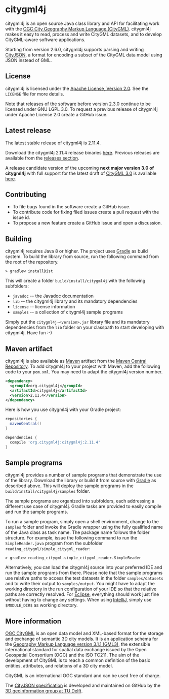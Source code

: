 citygml4j
=========

citygml4j is an open source Java class library and API for facilitating work with the
[OGC City Geography Markup Language (CityGML)](http://www.opengeospatial.org/standards/citygml). citygml4j makes it
easy to read, process and write CityGML datasets, and to develop CityGML-aware software applications.

Starting from version 2.6.0, citygml4j supports parsing and writing [CityJSON](http://www.cityjson.org/), a format for
encoding a subset of the CityGML data model using JSON instead of GML.

License
-------
citygml4j is licensed under the [Apache License, Version 2.0](http://www.apache.org/licenses/LICENSE-2.0).
See the `LICENSE` file for more details.

Note that releases of the software before version 2.3.0 continue to be licensed under GNU LGPL 3.0. To request a
previous release of citygml4j under Apache License 2.0 create a GitHub issue.

Latest release
--------------
The latest stable release of citygml4j is 2.11.4.

Download the citygml4j 2.11.4 release binaries [here](https://github.com/citygml4j/citygml4j/releases/download/v2.11.4/citygml4j-2.11.4.zip).
Previous releases are available from the [releases section](https://github.com/citygml4j/citygml4j/releases).

A release candidate version of the upcoming **next major version 3.0 of citygml4j** with full support for the latest
draft of [CityGML 3.0](https://github.com/opengeospatial/CityGML-3.0CM) is available
[here](https://github.com/citygml4j/citygml4j/releases/tag/v3.0.0-rc.2).

Contributing
------------
* To file bugs found in the software create a GitHub issue.
* To contribute code for fixing filed issues create a pull request with the issue id.
* To propose a new feature create a GitHub issue and open a discussion.

Building
--------
citygml4j requires Java 8 or higher. The project uses [Gradle](https://gradle.org/) as build system. To build the
library from source, run the following command from the root of the repository.

    > gradlew installDist

This will create a folder `build/install/citygml4j` with the following subfolders:
* `javadoc` -- the Javadoc documentation
* `lib` -- the citygml4j library and its mandatory dependencies
* `license` -- license information
* `samples` -- a collection of citygml4j sample programs

Simply put the `citygml4j-<version>.jar` library file and its mandatory dependencies from the `lib` folder on your
classpath to start developing with citygml4j. Have fun :-)

Maven artifact
--------------
citygml4j is also available as [Maven](http://maven.apache.org/) artifact from the
[Maven Central Repository](http://search.maven.org/#search%7Cga%7C1%7Ca%3A%22citygml4j%22). To add citygml4j  to your
project with Maven, add the following code to your `pom.xml`. You may need to adapt the citygml4j version number.

```xml
<dependency>
  <groupId>org.citygml4j</groupId>
  <artifactId>citygml4j</artifactId>
  <version>2.11.4</version>
</dependency>
```

Here is how you use citygml4j with your Gradle project:

```gradle
repositories {
  mavenCentral()
}

dependencies {
  compile 'org.citygml4j:citygml4j:2.11.4'
}
```

Sample programs
---------------
citygml4j provides a number of sample programs that demonstrate the use of the library. Download the library or build
it from source with [Gradle](https://gradle.org/) as described above. This will deploy the sample programs in the
`build/install/citygml4j/samples` folder.

The sample programs are organized into subfolders, each addressing a different use case of citygml4j. Gradle tasks are
provided to easily compile and run the sample programs.

To run a sample program, simply open a shell environment, change to the `samples` folder and invoke the Gradle wrapper
using the fully qualified name of the Java class as task name. The package name follows the folder structure. For
example, issue the following command to run the `SimpleReader.java` program from the subfolder
`reading_citygml/simple_citygml_reader`:

    > gradlew reading_citygml.simple_citygml_reader.SimpleReader

Alternatively, you can load the citygml4j source into your preferred IDE and run the sample programs from there. Please
note that the sample programs use relative paths to access the test datasets in the folder `samples/datasets` and to
write their output to `samples/output`. You might have to adapt the working directory in the run configuration of your
IDE so that the relative paths are correctly resolved. For [Eclipse](https://www.eclipse.org/), everything should work
just fine without having to change any settings. When using [IntelliJ](https://www.jetbrains.com/idea/), simply use
`$MODULE_DIR$` as working directory.

More information
----------------
[OGC CityGML](http://www.opengeospatial.org/standards/citygml) is an open data model and XML-based format for the
storage and exchange of semantic 3D city models. It is an application schema for the
[Geography Markup Language version 3.1.1 (GML3)](http://www.opengeospatial.org/standards/gml), the extensible
international standard for spatial data exchange issued by the Open Geospatial Consortium (OGC) and the ISO TC211.
The aim of the development of CityGML is to reach a common definition of the basic entities, attributes, and relations
of a 3D city model.

CityGML is an international OGC standard and can be used free of charge.

The [CityJSON specification](https://github.com/tudelft3d/cityjson) is developed and maintained on GitHub by the
[3D geoinformation group at TU Delft](https://3d.bk.tudelft.nl/).